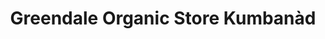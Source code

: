 ---
title: "Greendale Organic Store Kumbanàd"
url: /kumbanad/greendale-organic-store-kumbanad/
shop: Supermarkt
---